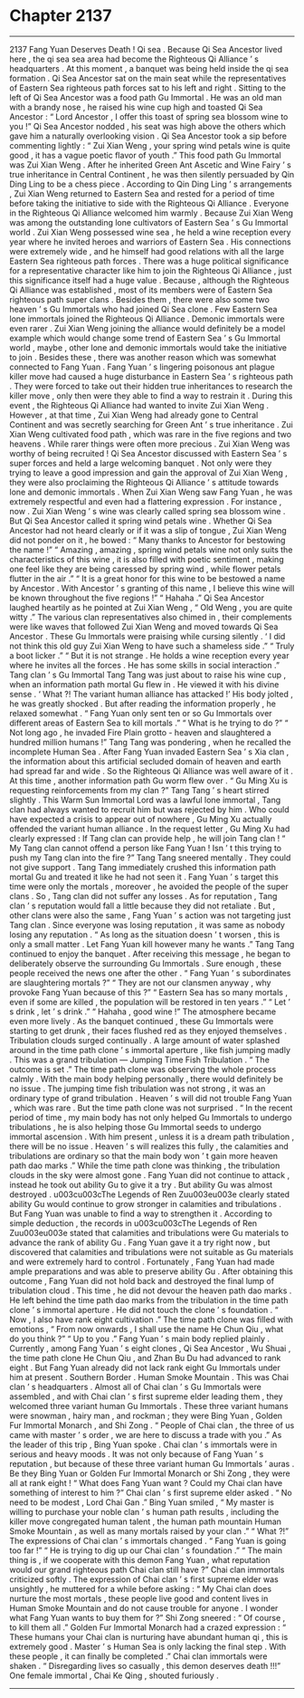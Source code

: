 
# Chapter 2137


---

2137 Fang Yuan Deserves Death ! Qi sea .
Because Qi Sea Ancestor lived here , the qi sea sea area had become the Righteous Qi Alliance ’ s headquarters .
At this moment , a banquet was being held inside the qi sea formation .
Qi Sea Ancestor sat on the main seat while the representatives of Eastern Sea righteous path forces sat to his left and right .
Sitting to the left of Qi Sea Ancestor was a food path Gu Immortal .
He was an old man with a brandy nose , he raised his wine cup high and toasted Qi Sea Ancestor : “ Lord Ancestor , I offer this toast of spring sea blossom wine to you !”
Qi Sea Ancestor nodded , his seat was high above the others which gave him a naturally overlooking vision .
Qi Sea Ancestor took a sip before commenting lightly : “ Zui Xian Weng , your spring wind petals wine is quite good , it has a vague poetic flavor of youth .”
This food path Gu Immortal was Zui Xian Weng .
After he inherited Green Ant Ascetic and Wine Fairy ’ s true inheritance in Central Continent , he was then silently persuaded by Qin Ding Ling to be a chess piece .
According to Qin Ding Ling ’ s arrangements , Zui Xian Weng returned to Eastern Sea and rested for a period of time before taking the initiative to side with the Righteous Qi Alliance .
Everyone in the Righteous Qi Alliance welcomed him warmly .
Because Zui Xian Weng was among the outstanding lone cultivators of Eastern Sea ’ s Gu Immortal world .
Zui Xian Weng possessed wine sea , he held a wine reception every year where he invited heroes and warriors of Eastern Sea . His connections were extremely wide , and he himself had good relations with all the large Eastern Sea righteous path forces .
There was a huge political significance for a representative character like him to join the Righteous Qi Alliance , just this significance itself had a huge value .
Because , although the Righteous Qi Alliance was established , most of its members were of Eastern Sea righteous path super clans . Besides them , there were also some two heaven ’ s Gu Immortals who had joined Qi Sea clone .
Few Eastern Sea lone immortals joined the Righteous Qi Alliance .
Demonic immortals were even rarer .
Zui Xian Weng joining the alliance would definitely be a model example which would change some trend of Eastern Sea ’ s Gu Immortal world , maybe , other lone and demonic immortals would take the initiative to join .
Besides these , there was another reason which was somewhat connected to Fang Yuan .
Fang Yuan ’ s lingering poisonous ant plague killer move had caused a huge disturbance in Eastern Sea ’ s righteous path . They were forced to take out their hidden true inheritances to research the killer move , only then were they able to find a way to restrain it .
During this event , the Righteous Qi Alliance had wanted to invite Zui Xian Weng . However , at that time , Zui Xian Weng had already gone to Central Continent and was secretly searching for Green Ant ’ s true inheritance .
Zui Xian Weng cultivated food path , which was rare in the five regions and two heavens .
While rarer things were often more precious .
Zui Xian Weng was worthy of being recruited !
Qi Sea Ancestor discussed with Eastern Sea ’ s super forces and held a large welcoming banquet . Not only were they trying to leave a good impression and gain the approval of Zui Xian Weng , they were also proclaiming the Righteous Qi Alliance ’ s attitude towards lone and demonic immortals .
When Zui Xian Weng saw Fang Yuan , he was extremely respectful and even had a flattering expression .
For instance , now .
Zui Xian Weng ’ s wine was clearly called spring sea blossom wine . But Qi Sea Ancestor called it spring wind petals wine .
Whether Qi Sea Ancestor had not heard clearly or if it was a slip of tongue , Zui Xian Weng did not ponder on it , he bowed : “ Many thanks to Ancestor for bestowing the name !”
“ Amazing , amazing , spring wind petals wine not only suits the characteristics of this wine , it is also filled with poetic sentiment , making one feel like they are being caressed by spring wind , while flower petals flutter in the air .”
“ It is a great honor for this wine to be bestowed a name by Ancestor . With Ancestor ’ s granting of this name , I believe this wine will be known throughout the five regions !”
“ Hahaha .” Qi Sea Ancestor laughed heartily as he pointed at Zui Xian Weng , “ Old Weng , you are quite witty .”
The various clan representatives also chimed in , their complements were like waves that followed Zui Xian Weng and moved towards Qi Sea Ancestor .
These Gu Immortals were praising while cursing silently .
‘ I did not think this old guy Zui Xian Weng to have such a shameless side .”
“ Truly a boot licker .”
“ But it is not strange . He holds a wine reception every year where he invites all the forces . He has some skills in social interaction .”
Tang clan ’ s Gu Immortal Tang Tang was just about to raise his wine cup , when an information path mortal Gu flew in .
He viewed it with his divine sense .
‘ What ?! The variant human alliance has attacked !’ His body jolted , he was greatly shocked .
But after reading the information properly , he relaxed somewhat .
“ Fang Yuan only sent ten or so Gu Immortals over different areas of Eastern Sea to kill mortals .”
“ What is he trying to do ?”
“ Not long ago , he invaded Fire Plain grotto - heaven and slaughtered a hundred million humans !”
Tang Tang was pondering , when he recalled the incomplete Human Sea .
After Fang Yuan invaded Eastern Sea ’ s Xia clan , the information about this artificial secluded domain of heaven and earth had spread far and wide . So the Righteous Qi Alliance was well aware of it .
At this time , another information path Gu worm flew over .
“ Gu Ming Xu is requesting reinforcements from my clan ?” Tang Tang ’ s heart stirred slightly .
This Warm Sun Immortal Lord was a lawful lone immortal , Tang clan had always wanted to recruit him but was rejected by him . Who could have expected a crisis to appear out of nowhere , Gu Ming Xu actually offended the variant human alliance .
In the request letter , Gu Ming Xu had clearly expressed : If Tang clan can provide help , he will join Tang clan !
“ My Tang clan cannot offend a person like Fang Yuan ! Isn ’ t this trying to push my Tang clan into the fire ?” Tang Tang sneered mentally .
They could not give support .
Tang Tang immediately crushed this information path mortal Gu and treated it like he had not seen it .
Fang Yuan ’ s target this time were only the mortals , moreover , he avoided the people of the super clans .
So , Tang clan did not suffer any losses .
As for reputation , Tang clan ’ s reputation would fall a little because they did not retaliate . But , other clans were also the same , Fang Yuan ’ s action was not targeting just Tang clan .
Since everyone was losing reputation , it was same as nobody losing any reputation .
“ As long as the situation doesn ’ t worsen , this is only a small matter . Let Fang Yuan kill however many he wants .” Tang Tang continued to enjoy the banquet .
After receiving this message , he began to deliberately observe the surrounding Gu Immortals .
Sure enough , these people received the news one after the other .
“ Fang Yuan ’ s subordinates are slaughtering mortals ?”
“ They are not our clansmen anyway , why provoke Fang Yuan because of this ?”
“ Eastern Sea has so many mortals , even if some are killed , the population will be restored in ten years .”
“ Let ’ s drink , let ’ s drink .”
“ Hahaha , good wine !”
The atmosphere became even more lively . As the banquet continued , these Gu Immortals were starting to get drunk , their faces flushed red as they enjoyed themselves .
Tribulation clouds surged continually .
A large amount of water splashed around in the time path clone ’ s immortal aperture , like fish jumping madly .
This was a grand tribulation — Jumping Time Fish Tribulation .
“ The outcome is set .” The time path clone was observing the whole process calmly .
With the main body helping personally , there would definitely be no issue .
The jumping time fish tribulation was not strong , it was an ordinary type of grand tribulation .
Heaven ’ s will did not trouble Fang Yuan , which was rare . But the time path clone was not surprised .
“ In the recent period of time , my main body has not only helped Gu Immortals to undergo tribulations , he is also helping those Gu Immortal seeds to undergo immortal ascension . With him present , unless it is a dream path tribulation , there will be no issue . Heaven ’ s will realizes this fully , the calamities and tribulations are ordinary so that the main body won ’ t gain more heaven path dao marks .”
While the time path clone was thinking , the tribulation clouds in the sky were almost gone .
Fang Yuan did not continue to attack , instead he took out ability Gu to give it a try .
But ability Gu was almost destroyed .
u003cu003cThe Legends of Ren Zuu003eu003e clearly stated ability Gu would continue to grow stronger in calamities and tribulations . But Fang Yuan was unable to find a way to strengthen it .
According to simple deduction , the records in u003cu003cThe Legends of Ren Zuu003eu003e stated that calamities and tribulations were Gu materials to advance the rank of ability Gu .
Fang Yuan gave it a try right now , but discovered that calamities and tribulations were not suitable as Gu materials and were extremely hard to control . Fortunately , Fang Yuan had made ample preparations and was able to preserve ability Gu .
After obtaining this outcome , Fang Yuan did not hold back and destroyed the final lump of tribulation cloud .
This time , he did not devour the heaven path dao marks .
He left behind the time path dao marks from the tribulation in the time path clone ’ s immortal aperture .
He did not touch the clone ’ s foundation .
“ Now , I also have rank eight cultivation .” The time path clone was filled with emotions , “ From now onwards , I shall use the name He Chun Qiu , what do you think ?”
“ Up to you .” Fang Yuan ’ s main body replied plainly .
Currently , among Fang Yuan ’ s eight clones , Qi Sea Ancestor , Wu Shuai , the time path clone He Chun Qiu , and Zhan Bu Du had advanced to rank eight .
But Fang Yuan already did not lack rank eight Gu Immortals under him at present .
Southern Border .
Human Smoke Mountain .
This was Chai clan ’ s headquarters .
Almost all of Chai clan ’ s Gu Immortals were assembled , and with Chai clan ’ s first supreme elder leading them , they welcomed three variant human Gu Immortals .
These three variant humans were snowman , hairy man , and rockman ; they were Bing Yuan , Golden Fur Immortal Monarch , and Shi Zong .
“ People of Chai clan , the three of us came with master ’ s order , we are here to discuss a trade with you .” As the leader of this trip , Bing Yuan spoke .
Chai clan ’ s immortals were in serious and heavy moods .
It was not only because of Fang Yuan ’ s reputation , but because of these three variant human Gu Immortals ’ auras .
Be they Bing Yuan or Golden Fur Immortal Monarch or Shi Zong , they were all at rank eight !
“ What does Fang Yuan want ? Could my Chai clan have something of interest to him ?” Chai clan ’ s first supreme elder asked .
“ No need to be modest , Lord Chai Gan .” Bing Yuan smiled , “ My master is willing to purchase your noble clan ’ s human path results , including the killer move congregated human talent , the human path mountain Human Smoke Mountain , as well as many mortals raised by your clan .”
“ What ?!” The expressions of Chai clan ’ s immortals changed .
“ Fang Yuan is going too far !”
“ He is trying to dig up our Chai clan ’ s foundation .”
“ The main thing is , if we cooperate with this demon Fang Yuan , what reputation would our grand righteous path Chai clan still have ?”
Chai clan immortals criticized softly .
The expression of Chai clan ’ s first supreme elder was unsightly , he muttered for a while before asking : “ My Chai clan does nurture the most mortals , these people live good and content lives in Human Smoke Mountain and do not cause trouble for anyone . I wonder what Fang Yuan wants to buy them for ?”
Shi Zong sneered : “ Of course , to kill them all .”
Golden Fur Immortal Monarch had a crazed expression : “ These humans your Chai clan is nurturing have abundant human qi , this is extremely good . Master ’ s Human Sea is only lacking the final step . With these people , it can finally be completed .”
Chai clan immortals were shaken .
“ Disregarding lives so casually , this demon deserves death !!!” One female immortal , Chai Ke Qing , shouted furiously .

---

